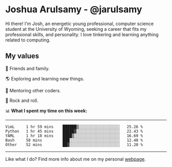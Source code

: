 # Joshua Arulsamy - @jarulsamy

Hi there! I'm Josh, an energetic young professional, computer science student at the University of Wyoming, seeking a career that fits my professional skills, and personality. I love tinkering and learning anything related to computing.

## My values

:yellow_heart: Friends and family.

:earth_americas: Exploring and learning new things.

:book: Mentoring other coders.

:guitar: Rock and roll.

:bar_chart: **What I spent my time on this week:**

------
<!--START_SECTION:waka-->
```text
VimL     1 hr 59 mins    ██████▒░░░░░░░░░░░░░░░░░░   25.26 % 
Python   1 hr 45 mins    █████▓░░░░░░░░░░░░░░░░░░░   22.43 % 
YAML     1 hr 18 mins    ████▒░░░░░░░░░░░░░░░░░░░░   16.69 % 
Bash     58 mins         ███░░░░░░░░░░░░░░░░░░░░░░   12.40 % 
Other    52 mins         ██▓░░░░░░░░░░░░░░░░░░░░░░   11.20 % 
```
<!--END_SECTION:waka-->
------

Like what I do? Find more info about me on my personal [webpage](https://arulsamy.me).
